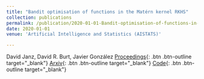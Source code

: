 ```yaml
---
title: "Bandit optimisation of functions in the Matérn kernel RKHS"
collection: publications
permalink: /publication/2020-01-01-Bandit-optimisation-of-functions-in-the-Matern-kernel-RKHS
date: 2020-01-01
venue: 'Artificial Intelligence and Statistics (AISTATS)'

---
```

David Janz,  David R. Burt,  Javier González
[Proceedings](http://proceedings.mlr.press/v108/janz20a.html){: .btn .btn-outline target="_blank"} [Arxiv](https://arxiv.org/abs/2001.10396){: .btn .btn-outline target="_blank"} [Code](http://djanz.org/pgp_ucb/code){: .btn .btn-outline target="_blank"}